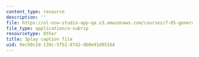 ```yaml
---
content_type: resource
description: ''
file: https://ol-ocw-studio-app-qa.s3.amazonaws.com/courses/7-05-general-biochemistry-spring-2020/9ec50c2d139c5f5287d2db0e91d051b4_m8-I1iey_4U.vtt
file_type: application/x-subrip
resourcetype: Other
title: 3play caption file
uid: 9ec50c2d-139c-5f52-87d2-db0e91d051b4
---
```

